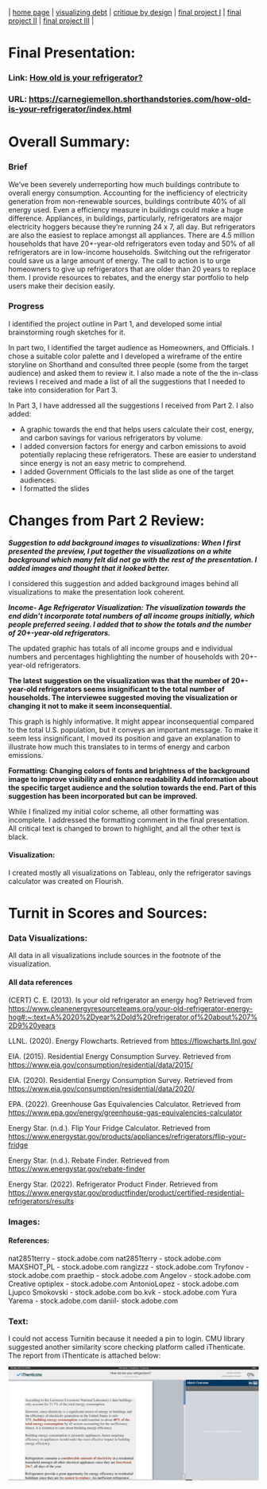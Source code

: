 | [home page](https://cmustudent.github.io/tswd-portfolio-templates/) | [visualizing debt](visualizing-government-debt) | [critique by design](critique-by-design) | [final project I](final-project-part-one) | [final project II](final-project-part-two) | [final project III](final-project-part-three) |

# Final Presentation:

### Link: [How old is your refrigerator?](https://carnegiemellon.shorthandstories.com/how-old-is-your-refrigerator/index.html)
### URL: https://carnegiemellon.shorthandstories.com/how-old-is-your-refrigerator/index.html

# Overall Summary:

### Brief
We’ve been severely underreporting how much buildings contribute to overall energy consumption. Accounting for the inefficiency of electricity generation from non-renewable sources, buildings contribute 40% of all energy used. Even a efficiency measure in buildings could make a huge difference. Appliances, in buildings, particularly, refrigerators are major electricity hoggers because they’re running 24 x 7, all day. But refrigerators are also the easiest to replace amongst all appliances. There are 4.5 million households that have 20+-year-old refrigerators even today and 50% of all refrigerators are in low-income households. Switching out the refrigerator could save us a large amount of energy. The call to action is to urge homeowners to give up refrigerators that are older than 20 years to replace them. I provide resources to rebates, and the energy star portfolio to help users make their decision easily.

### Progress

I identified the project outline in Part 1, and developed some intial brainstorming rough sketches for it. 

In part two, I identified the target audience as Homeowners, and Officials. I chose a suitable color palette and I developed a wireframe of the entire storyline on Shorthand and consulted three people (some from the target audience) and asked them to review it. I also made a note of the the in-class reviews I received and made a list of all the suggestions that I needed to take into consideration for Part 3.

In Part 3, I have addressed all the suggestions I received from Part 2. I also added:

- A graphic towards the end that helps users calculate their cost, energy, and carbon savings for various refrigerators by volume. 
- I added conversion factors for energy and carbon emissions to avoid potentially replacing these refrigerators. These are easier to understand since energy is not an easy metric to comprehend.
- I added Government Officials to the last slide as one of the target audiences. 
- I formatted the slides

# Changes from Part 2 Review:
***Suggestion to add background images to visualizations: When I first presented the preview, I put together the visualizations on a white background which many felt did not go with the rest of the presentation. I added images and thought that it looked better.***

I considered this suggestion and added background images behind all visualizations to make the presentation look coherent.

***Income- Age Refrigerator Visualization:
The visualization towards the end didn’t incorporate total numbers of all income groups initially, which people preferred seeing. I added that to show the totals and the number of 20+-year-old refrigerators.***

The updated graphic has totals of all income groups and e individual numbers and percentages highlighting the number of households with 20+-year-old refrigerators. 

**The latest suggestion on the visualization was that the number of 20+-year-old refrigerators seems insignificant to the total number of households. The interviewee suggested moving the visualization or changing it not to make it seem inconsequential.**

This graph is highly informative. It might appear inconsequential compared to the total U.S. population, but it conveys an important message. To make it seem less insignificant, I moved its position and gave an explanation to illustrate how much this translates to in terms of energy and carbon emissions. 

**Formatting: Changing colors of fonts and brightness of the background image to improve visibility and enhance readability
Add information about the specific target audience and the solution towards the end. Part of this suggestion has been incorporated but can be improved.**

While I finalized my initial color scheme, all other formatting was incomplete. I addressed the formatting comment in the final presentation. All critical text is changed to brown to highlight, and all the other text is black.

#### Visualization: 
I created mostly all visualizations on Tableau, only the refrigerator savings calculator was created on Flourish.

# Turnit in Scores and Sources:

### Data Visualizations:
All data in all visualizations include sources in the footnote of the visualization.

#### All data references

(CERT) C. E. (2013). Is your old refrigerator an energy hog? Retrieved from https://www.cleanenergyresourceteams.org/your-old-refrigerator-energy-hog#:~:text=A%2020%2Dyear%2Dold%20refrigerator,of%20about%207%2D9%20years

LLNL. (2020). Energy Flowcharts. Retrieved from https://flowcharts.llnl.gov/

EIA. (2015). Residential Energy Consumption Survey. Retrieved from https://www.eia.gov/consumption/residential/data/2015/

EIA. (2020). Residential Energy Consumption Survey. Retrieved from https://www.eia.gov/consumption/residential/data/2020/

EPA. (2022). Greenhouse Gas Equivalencies Calculator. Retrieved from https://www.epa.gov/energy/greenhouse-gas-equivalencies-calculator

Energy Star. (n.d.). Flip Your Fridge Calculator. Retrieved from https://www.energystar.gov/products/appliances/refrigerators/flip-your-fridge

Energy Star. (n.d.). Rebate Finder. Retrieved from https://www.energystar.gov/rebate-finder

Energy Star. (2022). Refrigerator Product Finder. Retrieved from https://www.energystar.gov/productfinder/product/certified-residential-refrigerators/results


### Images:

#### References:

nat2851terry - stock.adobe.com
nat2851terry - stock.adobe.com
MAXSHOT_PL - stock.adobe.com
rangizzz - stock.adobe.com
Tryfonov - stock.adobe.com
praethip - stock.adobe.com
Angelov - stock.adobe.com
Creative optiplex - stock.adobe.com
AntonioLopez - stock.adobe.com
Ljupco Smokovski - stock.adobe.com
bo.kvk - stock.adobe.com
Yura Yarema - stock.adobe.com
daniil- stock.adobe.com


### Text: 
I could not access Turnitin because it needed a pin to login. CMU library suggested another similarity score checking platform called iThenticate. The report from iThenticate is attached below:

<img src="Similarity Score.png" width="800"/>




